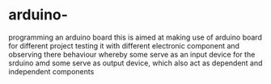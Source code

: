 # arduino-
programming an arduino board
this is aimed at making use of arduino board for different project testing it with different electronic component and observing there behaviour whereby some serve as an input device for the srduino amd some serve as output device, which also act as dependent and independent components
